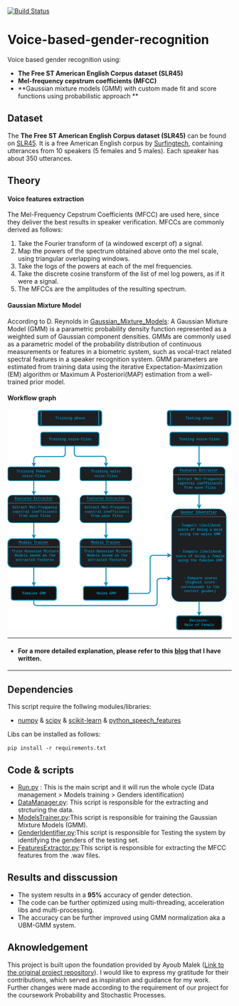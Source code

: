 [![Build Status](https://travis-ci.com/SuperKogito/Voice-based-gender-recognition.svg?branch=master)](https://travis-ci.com/SuperKogito/Voice-based-gender-recognition)

# Voice-based-gender-recognition
Voice based gender recognition using:
  - **The Free ST American English Corpus dataset (SLR45)**
  - **Mel-frequency cepstrum coefficients (MFCC)**
  - **Gaussian mixture models (GMM) with custom made fit and score functions using probabilistic approach **
## Dataset
The  **The Free ST American English Corpus dataset (SLR45)**  can be found on [SLR45](http://www.openslr.org/45/). It is a free American English corpus by [Surfingtech](www.surfing.ai), containing utterances from 10 speakers (5 females and 5 males). Each speaker has about 350 utterances.

## Theory

#### Voice features extraction
The Mel-Frequency Cepstrum Coefficients (MFCC) are used here, since they deliver the best results in speaker verification.
MFCCs are commonly derived as follows:
1. Take the Fourier transform of (a windowed excerpt of) a signal.
2. Map the powers of the spectrum obtained above onto the mel scale, using triangular overlapping windows.
3. Take the logs of the powers at each of the mel frequencies.
4. Take the discrete cosine transform of the list of mel log powers, as if it were a signal.
5. The MFCCs are the amplitudes of the resulting spectrum.

#### Gaussian Mixture Model
According to D. Reynolds in [Gaussian_Mixture_Models](https://pdfs.semanticscholar.org/734b/07b53c23f74a3b004d7fe341ae4fce462fc6.pdf):
A Gaussian Mixture Model (GMM) is a parametric probability density function represented as a weighted sum of Gaussian component densities. GMMs are commonly used as a parametric model of the probability distribution of continuous measurements or features in a biometric system, such as vocal-tract related spectral features in a speaker recognition system. GMM parameters are estimated from training data using the iterative Expectation-Maximization (EM) algorithm or Maximum A Posteriori(MAP) estimation from a well-trained prior model.

#### Workflow graph
<p align="center">
  <img src="genderspeaker.png" width="700"/>
</p>

---------------  
- #### For a more detailed explanation, please refer to this [blog](https://superkogito.github.io/blog/VoiceBasedGenderRecognition.html) that I have written.
-----------------

## Dependencies
This script require the follwing modules/libraries:
* [numpy](http://www.numpy.org/) & [scipy](https://www.scipy.org/) & [scikit-learn](https://scikit-learn.org/stable/) & [python_speech_features](https://github.com/jameslyons/python_speech_features)

Libs can be installed as follows:
```
pip install -r requirements.txt
```
## Code & scripts
- [Run.py](Run.py) : This is the main script and it will run the whole cycle (Data management > Models training > Genders identification)
- [DataManager.py](Code/DataManager.py): This script is responsible for the extracting and strcturing the data.
- [ModelsTrainer.py](Code/ModelsTrainer.py):This script is responsible for training the Gaussian Mixture Models (GMM).
- [GenderIdentifier.py](Code/GenderIdentifier.py):This script is responsible for Testing the system by identifying the genders of the testing set.
- [FeaturesExtractor.py](Code/FeaturesExtractor.py):This script is responsible for extracting the MFCC features from the .wav files.

## Results and disscussion
- The system results in a **95%** accuracy of gender detection.
- The code can be further optimized using multi-threading, acceleration libs and multi-processing.
- The accuracy can be further improved using GMM normalization aka a UBM-GMM system.


## Aknowledgement
This project is built upon the foundation provided by Ayoub Malek ([Link to the original project repository](https://github.com/SuperKogito/Voice-based-gender-recognition)). I would like to express my gratitude for their contributions, which served as inspiration and guidance for my work. Further changes were made according to the requirement of our project for the coursework Probability and Stochastic Processes.
